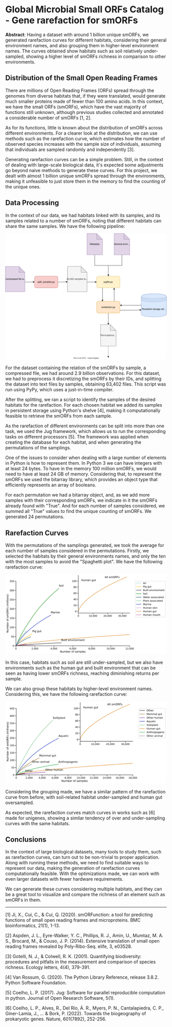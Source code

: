 # Global Microbial Small ORFs Catalog - Gene rarefaction for smORFs

**Abstract**: Having a dataset with around 1 billion unique smORFs, we generated rarefaction curves for different habitats, considering their general environment names, and also grouping them in higher-level environment names. The curves obtained show habitats such as soil relatively under-sampled, showing a higher level of smORFs richness in comparison to other environments.

## Distribution of the Small Open Reading Frames

There are millions of Open Reading Frames (ORFs) spread through the genomes from diverse habitats that, if they were translated, would generate much smaller proteins made of fewer than 100 amino acids. In this context, we have the small ORFs (smORFs), which have the vast majority of functions still unknown, although previous studies collected and annotated a considerable number of smORFs [1, 2]. 

As for its functions, little is known about the distribution of smORFs across different environments. For a clearer look at the distribution, we can use methods such as the rarefaction curve, which estimates how the number of observed species increases with the sample size of individuals, assuming that individuals are sampled randomly and independently [3].

Generating rarefaction curves can be a simple problem. Still, in the context of dealing with large-scale biological data, it's expected some adjustments go beyond naive methods to generate these curves. For this project, we dealt with almost 1 billion unique smORFs spread through the environments, making it unfeasible to just store them in the memory to find the counting of the unique ones.

## Data Processing

In the context of our data, we had habitats linked with its samples, and its samples related to a number of smORFs, noting that different habitats can share the same samples. We have the following pipeline:

![](imgs/pipeline.svg)

For the dataset containing the relation of the smORFs by sample, a compressed file, we had around 2.9 billion observations. For this dataset, we had to preprocess it discretizing the smORFs by their IDs, and splitting the dataset into text files by samples, obtaining 63,402 files. This script was run using PyPy, which uses a just-in-time compiler.

After the splitting, we ran a script to identify the samples of the desired habitats for the rarefaction. For each chosen habitat we added its samples in persistent storage using Python's shelve [4], making it computationally feasible to retrieve the smORFs from each sample.

As the rarefaction of different environments can be split into more than one task, we used the Jug framework, which allows us to run the corresponding tasks on different processors [5]. The framework was applied when creating the database for each habitat, and when generating the permutations of the samplings.

One of the issues to consider when dealing with a large number of elements in Python is how to represent them. In Python 3 we can have integers with at least 24 bytes. To have in the memory 100 million smORFs, we would need to have at least 24 GB of memory. Considering that, to represent the smORFs we used the bitarray library, which provides an object type that efficiently represents an array of booleans. 

For each permutation we had a bitarray object, and, as we add more samples with their corresponding smORFs, we indicate in it the smORFs already found with "True". And for each number of samples considered, we summed all "True" values to find the unique counting of smORFs. We generated 24 permutations.

## Rarefaction Curves

With the permutations of the samplings generated, we took the average for each number of samples considered in the permutations. Firstly, we selected the habitats by their general environments names, and only the ten with the most samples to avoid the "Spaghetti plot". We have the following rarefaction curve:

![](figures/general_envs.svg)

In this case, habitats such as soil are still under-sampled, but we also have environments such as the human gut and built environment that can be seen as having lower smORFs richness, reaching diminishing returns per sample.

We can also group these habitats by higher-level environment names. Considering this, we have the following rarefaction curve:

![](figures/high_envs.svg)

Considering the grouping made, we have a similar pattern of the rarefaction curve from before, with soil-related habitat under-sampled and human gut oversampled.

As expected, the rarefaction curves match curves in works such as [6] made for unigenes, showing a similar tendency of over and under-sampling curves with the same habitats.

## Conclusions

In the context of large biological datasets, many tools to study them, such as rarefaction curves, can turn out to be non-trivial to proper application. Along with running these methods, we need to find suitable ways to represent our data, making the generation of rarefaction curves computationally feasible. With the optimizations made, we can work with even larger datasets with fewer hardware requirements.

We can generate these curves considering multiple habitats, and they can be a great tool to visualize and compare the richness of an element such as smORFs in them.

---

[1] Ji, X., Cui, C., & Cui, Q. (2020). smORFunction: a tool for predicting functions of small open reading frames and microproteins. BMC bioinformatics, 21(1), 1-13.

[2] Aspden, J. L., Eyre-Walker, Y. C., Phillips, R. J., Amin, U., Mumtaz, M. A. S., Brocard, M., & Couso, J. P. (2014). Extensive translation of small open reading frames revealed by Poly-Ribo-Seq. elife, 3, e03528.

[3] Gotelli, N. J., & Colwell, R. K. (2001). Quantifying biodiversity: procedures and pitfalls in the measurement and comparison of species richness. Ecology letters, 4(4), 379-391.

[4] Van Rossum, G. (2020). The Python Library Reference, release 3.8.2. Python Software Foundation.

[5] Coelho, L. P. (2017). Jug: Software for parallel reproducible computation in python. Journal of Open Research Software, 5(1).

[6] Coelho, L. P., Alves, R., Del Río, Á. R., Myers, P. N., Cantalapiedra, C. P., Giner-Lamia, J., ... & Bork, P. (2022). Towards the biogeography of prokaryotic genes. Nature, 601(7892), 252-256.